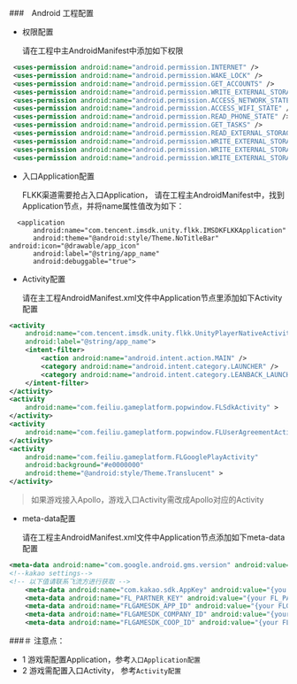 ###　Android 工程配置

* 权限配置
    
    请在工程中主AndroidManifest中添加如下权限
``` xml
 <uses-permission android:name="android.permission.INTERNET" />
 <uses-permission android:name="android.permission.WAKE_LOCK" />
 <uses-permission android:name="android.permission.GET_ACCOUNTS" />
 <uses-permission android:name="android.permission.WRITE_EXTERNAL_STORAGE" />
 <uses-permission android:name="android.permission.ACCESS_NETWORK_STATE" />
 <uses-permission android:name="android.permission.ACCESS_WIFI_STATE" />
 <uses-permission android:name="android.permission.READ_PHONE_STATE" />
 <uses-permission android:name="android.permission.GET_TASKS" />
 <uses-permission android:name="android.permission.READ_EXTERNAL_STORAGE" />
 <uses-permission android:name="android.permission.WRITE_EXTERNAL_STORAGE" />
 <uses-permission android:name="android.permission.WRITE_EXTERNAL_STORAGE" />
 <uses-permission android:name="android.permission.WRITE_EXTERNAL_STORAGE"/>
```
* 入口Application配置
    
    FLKK渠道需要抢占入口Application， 请在工程主AndroidManifest中，找到Application节点，并将name属性值改为如下：

```
  <application
      android:name="com.tencent.imsdk.unity.flkk.IMSDKFLKKApplication"
      android:theme="@android:style/Theme.NoTitleBar" android:icon="@drawable/app_icon"                 
      android:label="@string/app_name" 
      android:debuggable="true">
```

* Activity配置

    请在主工程AndroidManifest.xml文件中Application节点里添加如下Activity配置

```xml
<activity 
    android:name="com.tencent.imsdk.unity.flkk.UnityPlayerNativeActivity" 
    android:label="@string/app_name">
    <intent-filter>
        <action android:name="android.intent.action.MAIN" />
        <category android:name="android.intent.category.LAUNCHER" />
        <category android:name="android.intent.category.LEANBACK_LAUNCHER" />
    </intent-filter>
</activity>
<activity 
    android:name="com.feiliu.gameplatform.popwindow.FLSdkActivity" > 
</activity>
<activity 
    android:name="com.feiliu.gameplatform.popwindow.FLUserAgreementActivity" > 
</activity>
<activity
    android:name="com.feiliu.gameplatform.FLGooglePlayActivity"
    android:background="#e0000000"
    android:theme="@android:style/Theme.Translucent" >
</activity> 
```
> 如果游戏接入Apollo，游戏入口Activity需改成Apollo对应的Activity

* meta-data配置
    
    请在工程主AndroidManifest.xml文件中Application节点添加如下meta-data配置
```xml
<meta-data android:name="com.google.android.gms.version" android:value="@integer/google_play_services_version" />
<!--kakao settings-->
<!-- 以下值请联系飞流方进行获取 -->
    <meta-data android:name="com.kakao.sdk.AppKey" android:value="{you AppKey}" />
    <meta-data android:name="FL_PARTNER_KEY" android:value="{your FL_PARTNER_KEY}" />
    <meta-data android:name="FLGAMESDK_APP_ID" android:value="{your FLGAMESDK_APP_ID}" />
    <meta-data android:name="FLGAMESDK_COMPANY_ID" android:value="{your FLGAMESDK_COMPANY_ID}" />
    <meta-data android:name="FLGAMESDK_COOP_ID" android:value="{your FLGAMESDK_COOP_ID}" />
```

###＃ 注意点：
* 1 游戏需配置Application，参考```入口Application配置```
* 2 游戏需配置入口Activity， 参考```Activity配置```





